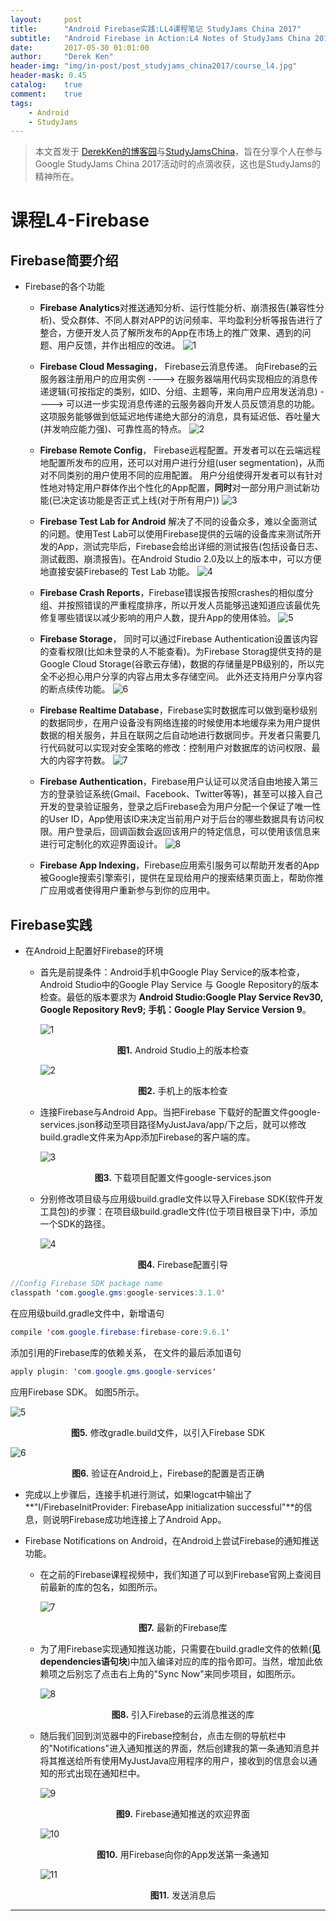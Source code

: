 ```yaml
---
layout:     post
title:      "Android Firebase实践:LL4课程笔记 StudyJams China 2017"
subtitle:   "Android Firebase in Action:L4 Notes of StudyJams China 2017"
date:       2017-05-30 01:01:00
author:     "Derek Ken"
header-img: "img/in-post/post_studyjams_china2017/course_l4.jpg"
header-mask: 0.45
catalog:    true
comment:    true
tags:
    - Android
    - StudyJams
---
```


> 本文首发于 [DerekKen的博客园](http://www.cnblogs.com/DerekKen/p/6919416.html)与[StudyJamsChina](https://www.studyjamscn.com/thread-21855-1-1.html)，旨在分享个人在参与Google StudyJams China 2017活动时的点滴收获，这也是StudyJams的精神所在。

# **课程L4-Firebase**

## **Firebase简要介绍**

- Firebase的各个功能
  - **Firebase Analytics**对推送通知分析、运行性能分析、崩溃报告(兼容性分析)、受众群体、不同人群对APP的访问频率、平均盈利分析等报告进行了整合，方便开发人员了解所发布的App在市场上的推广效果、遇到的问题、用户反馈，并作出相应的改进。
	    ![1](http://owsep4p7v.bkt.clouddn.com/l4_0001_Analytics.png)


  - **Firebase Cloud Messaging**， Firebase云消息传递。 向Firebase的云服务器注册用户的应用实例 ---->  在服务器端用代码实现相应的消息传递逻辑(可按指定的类别，如ID、分组、主题等，来向用户应用发送消息) ---->  可以进一步实现消息传递的云服务器向开发人员反馈消息的功能。
  这项服务能够做到低延迟地传递绝大部分的消息，具有延迟低、吞吐量大(并发响应能力强)、可靠性高的特点。
		![2](http://owsep4p7v.bkt.clouddn.com/l4_0002_CloudMessaging.png)



  
  - **Firebase Remote Config**， Firebase远程配置。开发者可以在云端远程地配置所发布的应用，还可以对用户进行分组(user segmentation)，从而对不同类别的用户使用不同的应用配置。 用户分组使得开发者可以有针对性地对特定用户群体作出个性化的App配置，**同时**对一部分用户测试新功能(已决定该功能是否正式上线(对于所有用户))
		![3](http://owsep4p7v.bkt.clouddn.com/l4_0003_Remote_Congif.png)


  - **Firebase Test Lab for Android** 解决了不同的设备众多，难以全面测试的问题。使用Test Lab可以使用Firebase提供的云端的设备库来测试所开发的App，测试完毕后，Firebase会给出详细的测试报告(包括设备日志、测试截图、崩溃报告)。在Android Studio 2.0及以上的版本中，可以方便地直接安装Firebase的 Test Lab 功能。
		![4](http://owsep4p7v.bkt.clouddn.com/l4_0004_TestLab.png)


    
  - **Firebase Crash Reports**，Firebase错误报告按照crashes的相似度分组、并按照错误的严重程度排序，所以开发人员能够迅速知道应该最优先修复哪些错误以减少影响的用户人数，提升App的使用体验。
		![5](http://owsep4p7v.bkt.clouddn.com/l4_0005_CrashReport.png)


  
  - **Firebase Storage**， 同时可以通过Firebase Authentication设置该内容的查看权限(比如未登录的人不能查看)。为Firebase Storag提供支持的是Google Cloud Storage(谷歌云存储)，数据的存储量是PB级别的，所以完全不必担心用户分享的内容占用太多存储空间。
  此外还支持用户分享内容的断点续传功能。
		![6](http://owsep4p7v.bkt.clouddn.com/l4_0006_Storage.png)



  
  - **Firebase Realtime Database**，Firebase实时数据库可以做到毫秒级别的数据同步，在用户设备没有网络连接的时候使用本地缓存来为用户提供数据的相关服务，并且在联网之后自动地进行数据同步。开发者只需要几行代码就可以实现对安全策略的修改：控制用户对数据库的访问权限、最大的内容字符数。
		![7](http://owsep4p7v.bkt.clouddn.com/l4_0007_RealTimeDataBase.png)




  - **Firebase Authentication**，Firebase用户认证可以灵活自由地接入第三方的登录验证系统(Gmail、Facebook、Twitter等等)，甚至可以接入自己开发的登录验证服务，登录之后Firebase会为用户分配一个保证了唯一性的User ID，App使用该ID来决定当前用户对于后台的哪些数据具有访问权限。用户登录后，回调函数会返回该用户的特定信息，可以使用该信息来进行可定制化的欢迎界面设计。
		![8](http://owsep4p7v.bkt.clouddn.com/l4_0008_UserAuthentication.png)



  
  - **Firebase App Indexing**，Firebase应用索引服务可以帮助开发者的App被Google搜索引擎索引，提供在呈现给用户的搜索结果页面上，帮助你推广应用或者使得用户重新参与到你的应用中。

  
## **Firebase实践**

- 在Android上配置好Firebase的环境

  - 首先是前提条件：Android手机中Google Play Service的版本检查，Android Studio中的Google Play Service 与 Google Repository的版本检查。最低的版本要求为 **Android Studio:Google Play Service Rev30, Google Repository Rev9; 手机：Google Play Service Version 9**。
    
    ![1](http://owsep4p7v.bkt.clouddn.com/l4_01_Google%20Play%20Service%E4%B8%8EGoogle%20Repository%E7%89%88%E6%9C%AC%E6%A3%80%E6%9F%A5.png)
	<div style="text-align:center"><b>图1.</b> Android Studio上的版本检查 </div>



	![2](http://owsep4p7v.bkt.clouddn.com/l4_02_%E6%89%8B%E6%9C%BA%E7%AB%AFGoogle%20Play%20Service%E7%89%88%E6%9C%AC%E6%A3%80%E6%9F%A5.jpg)
	<div style="text-align:center"><b>图2.</b> 手机上的版本检查 </div>
    
    
  
  - 连接Firebase与Android App。当把Firebase 下载好的配置文件google-services.json移动至项目路径MyJustJava/app/下之后，就可以修改build.gradle文件来为App添加Firebase的客户端的库。 



	![3](http://owsep4p7v.bkt.clouddn.com/l4_03_%E5%88%B0Firebase%E4%B8%8A%E5%88%9B%E5%BB%BA%E9%A1%B9%E7%9B%AE%28%E8%B7%A8%E5%B9%B3%E5%8F%B0App%E7%9A%84%E5%AE%B9%E5%99%A8%29.png)
	<div style="text-align:center"><b>图3.</b> 下载项目配置文件google-services.json </div>



  - 分别修改项目级与应用级build.gradle文件以导入Firebase SDK(软件开发工具包)的步骤：在项目级build.gradle文件(位于项目根目录下)中，添加一个SDK的路径。

  
	![4](http://owsep4p7v.bkt.clouddn.com/l4_04_%E6%B7%BB%E5%8A%A0Firebase%E8%BD%AF%E4%BB%B6%E5%BC%80%E5%8F%91%E5%B7%A5%E5%85%B7%E5%8C%85%E8%87%B3%E4%BD%A0%E7%9A%84App.png)
	<div style="text-align:center"><b>图4.</b> Firebase配置引导 </div>



  
```java
//Config Firebase SDK package name
classpath 'com.google.gms:google-services:3.1.0'
```

  在应用级build.gradle文件中，新增语句 
```java 
compile 'com.google.firebase:firebase-core:9.6.1' 
``` 

添加引用的Firebase库的依赖关系， 
  在文件的最后添加语句
  
```java
apply plugin: 'com.google.gms.google-services' 
``` 

应用Firebase SDK。 如图5所示。
  
![5](http://owsep4p7v.bkt.clouddn.com/l4_05_%E5%9C%A8%E4%BD%A0%E7%9A%84App%E9%A1%B9%E7%9B%AE%E4%B8%AD%E5%BA%94%E7%94%A8Firebase%20SDK%20%E5%8C%85%28%E6%8F%92%E4%BB%B6%29.png)
<div style="text-align:center"><b>图5.</b> 修改gradle.build文件，以引入Firebase SDK </div>
  


![6](http://owsep4p7v.bkt.clouddn.com/l4_06_Firebase%E5%9C%A8App%E8%BF%90%E8%A1%8C%E6%97%B6%E6%88%90%E5%8A%9F%E5%88%9D%E5%A7%8B%E5%8C%96.png)
<div style="text-align:center"><b>图6.</b> 验证在Android上，Firebase的配置是否正确 </div>
  
  
  - 完成以上步骤后，连接手机进行测试，如果logcat中输出了**"I/FirebaseInitProvider: FirebaseApp initialization successful"**的信息，则说明Firebase成功地连接上了Android App。
  
  


  
- Firebase Notifications on Android，在Android上尝试Firebase的通知推送功能。 
  - 在之前的Firebase课程视频中，我们知道了可以到Firebase官网上查阅目前最新的库的包名，如图所示。
    

	![7](http://owsep4p7v.bkt.clouddn.com/l4_07_messaging_%E6%88%AA%E8%87%B3%E7%9B%AE%E5%89%8D%E6%9C%80%E6%96%B0%E7%9A%84Firebase%E5%BA%93.png)
	<div style="text-align:center"><b>图7.</b>  最新的Firebase库 </div>


  - 为了用Firebase实现通知推送功能，只需要在build.gradle文件的依赖(**见dependencies语句块**)中加入编译对应的库的指令即可。当然，增加此依赖项之后别忘了点击右上角的"Sync Now"来同步项目，如图所示。

	![8](http://owsep4p7v.bkt.clouddn.com/l4_08_%E5%BC%95%E5%85%A5Firebase%20messaging_%E5%BA%93.png)
	<div style="text-align:center"><b>图8.</b>  引入Firebase的云消息推送的库 </div>

  - 随后我们回到浏览器中的Firebase控制台，点击左侧的导航栏中的"Notifications"进入通知推送的界面，然后创建我的第一条通知消息并将其推送给所有使用MyJustJava应用程序的用户，接收到的信息会以通知的形式出现在通知栏中。


	![9](http://owsep4p7v.bkt.clouddn.com/l4_09_%E7%94%A8Firebase%E5%90%91%E4%BD%A0%E7%9A%84App%E5%8F%91%E9%80%81%E7%AC%AC%E4%B8%80%E6%9D%A1%E9%80%9A%E7%9F%A5.png)
	<div style="text-align:center"><b>图9.</b>  Firebase通知推送的欢迎界面 </div>


	![10](http://owsep4p7v.bkt.clouddn.com/l4_10_EditMsg_%E7%94%A8Firebase%E5%90%91%E4%BD%A0%E7%9A%84App%E5%8F%91%E9%80%81%E7%AC%AC%E4%B8%80%E6%9D%A1%E9%80%9A%E7%9F%A5.png)
	<div style="text-align:center"><b>图10.</b>  用Firebase向你的App发送第一条通知 </div>

	![11](http://owsep4p7v.bkt.clouddn.com/l4_11_messaging_%E6%B6%88%E6%81%AF%E5%8F%91%E9%80%81%E5%90%8E.png)
	<div style="text-align:center"><b>图11.</b>  发送消息后 </div>

---

[1]: https://classroom.udacity.com/me "Udacity Android Courses"

[2]: https://www.studyjamscn.com/thread-20263-1-1.html "Google StudyJams China 2017"

[3]: http://www.cnblogs.com/DerekKen/p/6819390.html "DerekKen的博客园"
